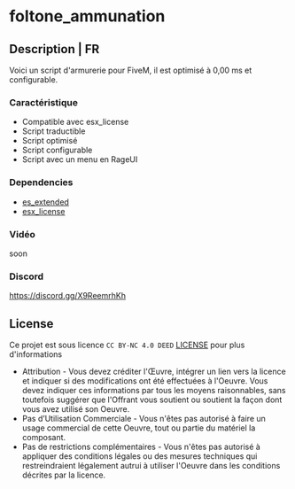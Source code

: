# foltone_ammunation

## Description | FR
Voici un script d'armurerie pour FiveM, il est optimisé à 0,00 ms et configurable.

### Caractéristique
- Compatible avec esx_license
- Script traductible
- Script optimisé
- Script configurable
- Script avec un menu en RageUI

### Dependencies
- [es_extended](https://github.com/esx-framework/esx_core/tree/main/%5Bcore%5D/es_extended)
- [esx_license](https://github.com/esx-framework/esx_license)

### Vidéo
soon

### Discord
https://discord.gg/X9ReemrhKh

## License
Ce projet est sous licence ``CC BY-NC 4.0 DEED`` [LICENSE](https://creativecommons.org/licenses/by-nc/4.0/) pour plus d'informations
- Attribution - Vous devez créditer l'Œuvre, intégrer un lien vers la licence et indiquer si des modifications ont été effectuées à l'Oeuvre. Vous devez indiquer ces informations par tous les moyens raisonnables, sans toutefois suggérer que l'Offrant vous soutient ou soutient la façon dont vous avez utilisé son Oeuvre.
- Pas d’Utilisation Commerciale - Vous n'êtes pas autorisé à faire un usage commercial de cette Oeuvre, tout ou partie du matériel la composant.
- Pas de restrictions complémentaires - Vous n'êtes pas autorisé à appliquer des conditions légales ou des mesures techniques qui restreindraient légalement autrui à utiliser l'Oeuvre dans les conditions décrites par la licence.
